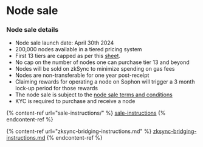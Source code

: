 # Node sale

### Node sale details

* Node sale launch date: April 30th 2024
* 200,000 nodes available in a tiered pricing system
* First 13 tiers are capped as per this [sheet](https://docs.google.com/spreadsheets/d/1ULyfJ9z18Ujq\_AMCNun2d55uZkNZUeqDvm9u127c5bE/edit?usp=sharing).
* No cap on the number of nodes one can purchase tier 13 and beyond
* Nodes will be sold on zkSync to minimize spending on gas fees
* Nodes are non-transferable for one year post-receipt
* Claiming rewards for operating a node on Sophon will trigger a 3 month lock-up period for those rewards
* The node sale is subject to the [node sale terms and conditions](https://farm.sophon.xyz/node-sale-terms)
* KYC is required to purchase and receive a node

{% content-ref url="sale-instructions/" %}
[sale-instructions](sale-instructions/)
{% endcontent-ref %}

{% content-ref url="zksync-bridging-instructions.md" %}
[zksync-bridging-instructions.md](zksync-bridging-instructions.md)
{% endcontent-ref %}


